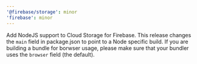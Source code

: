 ```yaml
---
'@firebase/storage': minor
'firebase': minor
---
```


Add NodeJS support to Cloud Storage for Firebase. This release changes the `main` field in package.json to point to a Node specific build. If you are building a bundle for borwser usage, please make sure that your bundler uses the `browser` field (the default).
